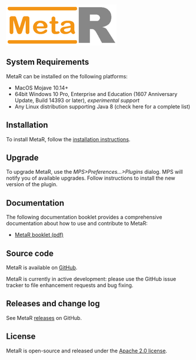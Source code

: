 
![MetaR logo](images/MetaR-logo-4-SMALL-300x111.png)

## System Requirements 

MetaR can be installed on the following platforms:
* MacOS Mojave 10.14+
* 64bit Windows 10 Pro, Enterprise and Education (1607 Anniversary Update, Build 14393 or later), *experimental support*
* Any Linux distribution supporting Java 8 (check here for a complete list)

## Installation

To install MetaR, follow the [installation instructions](INSTALL.md).  

## Upgrade
To upgrade MetaR, use the _MPS&gt;Preferences...&gt;Plugins_ dialog. MPS will notify you of available upgrades. Follow instructions to install the new version of the plugin.

## Documentation
The following documentation booklet provides a comprehensive documentation about how to use and contribute to MetaR:
 * [MetaR booklet (pdf)](booklet/MetaR_booklet.pdf)


## Source code
MetaR is available on [GitHub](https://github.com/manuelesimi/MetaR).

MetaR is currently in active development: please use the GitHub issue tracker to file enhancement requests and bug fixing.

## Releases and change log
See MetaR [releases](https://github.com/manuelesimi/MetaR/releases) on GitHub.

## License
MetaR is open-source and released under the [Apache 2.0 license](http://www.apache.org/licenses/LICENSE-2.0).
